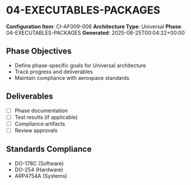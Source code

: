 # 04-EXECUTABLES-PACKAGES

**Configuration Item**: CI-AF009-006
**Architecture Type**: Universal
**Phase**: 04-EXECUTABLES-PACKAGES
**Generated**: 2025-08-25T00:04:22+00:00

## Phase Objectives
- Define phase-specific goals for Universal architecture
- Track progress and deliverables
- Maintain compliance with aerospace standards

## Deliverables
- [ ] Phase documentation
- [ ] Test results (if applicable)
- [ ] Compliance artifacts
- [ ] Review approvals

## Standards Compliance
- DO-178C (Software)
- DO-254 (Hardware)
- ARP4754A (Systems)
